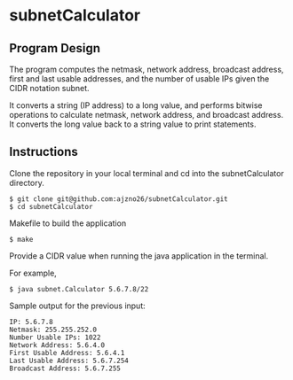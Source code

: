 # subnetCalculator

## Program Design

The program computes the netmask, network address, broadcast address, first and last usable addresses, and the number of usable IPs given the CIDR notation subnet. 

It converts a string (IP address) to a long value, and performs bitwise operations to calculate netmask, network address, and broadcast address. It converts the long value back to a string value to print statements. 

## Instructions
Clone the repository in your local terminal and cd into the subnetCalculator directory. 

    $ git clone git@github.com:ajzno26/subnetCalculator.git
    $ cd subnetCalculator

Makefile to build the application

    $ make 

Provide a CIDR value when running the java application in the terminal. 

For example, 

    $ java subnet.Calculator 5.6.7.8/22 

Sample output for the previous input: 

    IP: 5.6.7.8
    Netmask: 255.255.252.0
    Number Usable IPs: 1022
    Network Address: 5.6.4.0
    First Usable Address: 5.6.4.1
    Last Usable Address: 5.6.7.254
    Broadcast Address: 5.6.7.255
